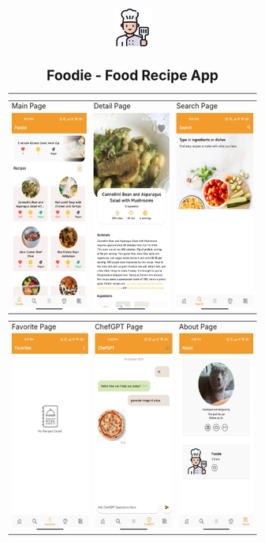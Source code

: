 <p align="center">
<img src="previews/chef.png" width="15%"/>
<h1 align="center">Foodie - Food Recipe App</h1>
</p>

---

<table>
  <tr>
     <td>Main Page</td>
     <td>Detail Page</td>
    <td>Search Page</td>

  </tr>

  <tr>
    <td>
           <img src="previews/main.jpg" width="200" height="400" alt=".android">
   </td>
   <td>
           <img src="previews/details.jpg" width="200" height="400" alt=".android">
   </td>
   <td>
           <img src="previews/search.jpg" width="200"  height="400" alt=".android">
   </td>

 </table>

 <table>
  <tr>
    <td>Favorite Page</td>
    <td>ChefGPT Page</td>
    <td>About Page</td>

  </tr>

  <tr>
   
   <td>
           <img src="previews/favorites.jpg" width="200" height="400" alt=".android">
   </td>
   <td>
           <img src="previews/chefgpt.jpg" width="200" height="400" alt=".android">
   </td>
   <td>
           <img src="previews/about.jpg" width="200" height="400" alt=".android">
   </td>

 </table>
